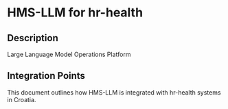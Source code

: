 # HMS-LLM for hr-health

## Description

Large Language Model Operations Platform

## Integration Points

This document outlines how HMS-LLM is integrated with hr-health systems in Croatia.
